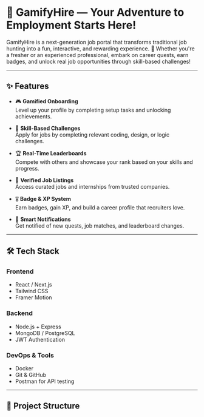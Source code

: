 # 🎯 GamifyHire — Your Adventure to Employment Starts Here!

GamifyHire is a next-generation job portal that transforms traditional job hunting into a fun, interactive, and rewarding experience. 🚀 Whether you're a fresher or an experienced professional, embark on career quests, earn badges, and unlock real job opportunities through skill-based challenges!

---

## ✨ Features

- 🎮 **Gamified Onboarding**  
  Level up your profile by completing setup tasks and unlocking achievements.

- 🧩 **Skill-Based Challenges**  
  Apply for jobs by completing relevant coding, design, or logic challenges.

- 🏆 **Real-Time Leaderboards**  
  Compete with others and showcase your rank based on your skills and progress.

- 💼 **Verified Job Listings**  
  Access curated jobs and internships from trusted companies.

- 🎖️ **Badge & XP System**  
  Earn badges, gain XP, and build a career profile that recruiters love.

- 🔔 **Smart Notifications**  
  Get notified of new quests, job matches, and leaderboard changes.

---

## 🛠 Tech Stack

### Frontend
- React / Next.js
- Tailwind CSS
- Framer Motion

### Backend
- Node.js + Express
- MongoDB / PostgreSQL
- JWT Authentication

### DevOps & Tools
- Docker
- Git & GitHub
- Postman for API testing

---

## 📂 Project Structure

